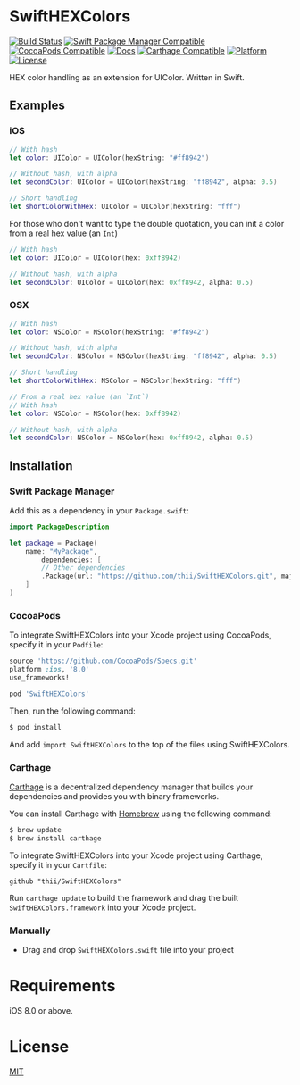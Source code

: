 SwiftHEXColors
===========

[![Build Status](http://img.shields.io/travis/thii/SwiftHEXColors.svg?style=flat)](https://travis-ci.org/thii/SwiftHEXColors)
[![Swift Package Manager Compatible](https://img.shields.io/badge/Swift%20Package%20Manager-compatible-4BC51D.svg?style=flat)](https://github.com/apple/swift-package-manager)
[![CocoaPods Compatible](https://img.shields.io/cocoapods/v/SwiftHEXColors.svg)](https://img.shields.io/cocoapods/v/SwiftHEXColors.svg)
[![Docs](https://img.shields.io/cocoapods/metrics/doc-percent/SwiftColors.svg)](http://cocoadocs.org/docsets/SwiftHEXColors)
[![Carthage Compatible](https://img.shields.io/badge/Carthage-compatible-4BC51D.svg?style=flat)](https://github.com/Carthage/Carthage)
[![Platform](https://img.shields.io/cocoapods/p/SwiftHEXColors.svg?style=flat)](http://cocoadocs.org/docsets/SwiftHEXColors)
[![License](https://img.shields.io/cocoapods/l/SwiftHEXColors.svg)](https://raw.githubusercontent.com/thii/SwiftHEXColors/master/LICENSE)

HEX color handling as an extension for UIColor. Written in Swift.

## Examples
### iOS
``` swift
// With hash
let color: UIColor = UIColor(hexString: "#ff8942")

// Without hash, with alpha
let secondColor: UIColor = UIColor(hexString: "ff8942", alpha: 0.5)

// Short handling
let shortColorWithHex: UIColor = UIColor(hexString: "fff")
```

For those who don't want to type the double quotation, you can init a color from a real hex value (an `Int`)

```swift
// With hash
let color: UIColor = UIColor(hex: 0xff8942)

// Without hash, with alpha
let secondColor: UIColor = UIColor(hex: 0xff8942, alpha: 0.5)
```

### OSX
``` swift
// With hash
let color: NSColor = NSColor(hexString: "#ff8942")

// Without hash, with alpha
let secondColor: NSColor = NSColor(hexString: "ff8942", alpha: 0.5)

// Short handling
let shortColorWithHex: NSColor = NSColor(hexString: "fff")

// From a real hex value (an `Int`)
// With hash
let color: NSColor = NSColor(hex: 0xff8942)

// Without hash, with alpha
let secondColor: NSColor = NSColor(hex: 0xff8942, alpha: 0.5)
```

## Installation

### Swift Package Manager

Add this as a dependency in your `Package.swift`:

```swift
import PackageDescription

let package = Package(
    name: "MyPackage",
        dependencies: [
        // Other dependencies
        .Package(url: "https://github.com/thii/SwiftHEXColors.git", majorVersion: 1)
    ]
)
```

### CocoaPods

To integrate SwiftHEXColors into your Xcode project using CocoaPods, specify it in your `Podfile`:

```ruby
source 'https://github.com/CocoaPods/Specs.git'
platform :ios, '8.0'
use_frameworks!

pod 'SwiftHEXColors'
```

Then, run the following command:

```bash
$ pod install
```

And add `import SwiftHEXColors` to the top of the files using SwiftHEXColors.

### Carthage

[Carthage](https://github.com/Carthage/Carthage) is a decentralized dependency manager that builds your dependencies and provides you with binary frameworks.

You can install Carthage with [Homebrew](http://brew.sh/) using the following command:

```bash
$ brew update
$ brew install carthage
```

To integrate SwiftHEXColors into your Xcode project using Carthage, specify it in your `Cartfile`:

```ogdl
github "thii/SwiftHEXColors"
```

Run `carthage update` to build the framework and drag the built `SwiftHEXColors.framework` into your Xcode project.

### Manually
- Drag and drop `SwiftHEXColors.swift` file into your project

# Requirements
iOS 8.0 or above.

# License
[MIT](http://thi.mit-license.org/)
